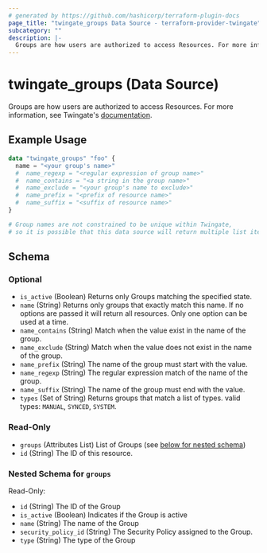 ```yaml
---
# generated by https://github.com/hashicorp/terraform-plugin-docs
page_title: "twingate_groups Data Source - terraform-provider-twingate"
subcategory: ""
description: |-
  Groups are how users are authorized to access Resources. For more information, see Twingate's documentation https://docs.twingate.com/docs/groups.
---
```


# twingate_groups (Data Source)

Groups are how users are authorized to access Resources. For more information, see Twingate's [documentation](https://docs.twingate.com/docs/groups).

## Example Usage

```terraform
data "twingate_groups" "foo" {
  name = "<your group's name>"
  #  name_regexp = "<regular expression of group name>"
  #  name_contains = "<a string in the group name>"
  #  name_exclude = "<your group's name to exclude>"
  #  name_prefix = "<prefix of resource name>"
  #  name_suffix = "<suffix of resource name>"
}

# Group names are not constrained to be unique within Twingate,
# so it is possible that this data source will return multiple list items.
```

<!-- schema generated by tfplugindocs -->
## Schema

### Optional

- `is_active` (Boolean) Returns only Groups matching the specified state.
- `name` (String) Returns only groups that exactly match this name. If no options are passed it will return all resources. Only one option can be used at a time.
- `name_contains` (String) Match when the value exist in the name of the group.
- `name_exclude` (String) Match when the value does not exist in the name of the group.
- `name_prefix` (String) The name of the group must start with the value.
- `name_regexp` (String) The regular expression match of the name of the group.
- `name_suffix` (String) The name of the group must end with the value.
- `types` (Set of String) Returns groups that match a list of types. valid types: `MANUAL`, `SYNCED`, `SYSTEM`.

### Read-Only

- `groups` (Attributes List) List of Groups (see [below for nested schema](#nestedatt--groups))
- `id` (String) The ID of this resource.

<a id="nestedatt--groups"></a>
### Nested Schema for `groups`

Read-Only:

- `id` (String) The ID of the Group
- `is_active` (Boolean) Indicates if the Group is active
- `name` (String) The name of the Group
- `security_policy_id` (String) The Security Policy assigned to the Group.
- `type` (String) The type of the Group
